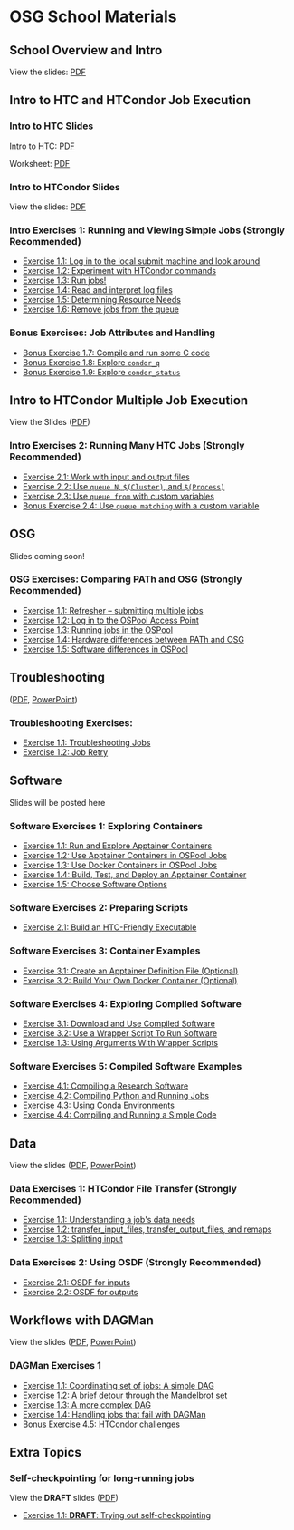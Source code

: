 # OSG School Materials

## School Overview and Intro

View the slides:
[PDF](welcome/files/osgus23-day1-part1-welcome-timc.pdf)

## Intro to HTC and HTCondor Job Execution

### Intro to HTC Slides

Intro to HTC: [PDF](htcondor/files/osgus23-intro-to-htc.pdf)

Worksheet: [PDF](htcondor/files/osgus23-htc-worksheet.pdf)

### Intro to HTCondor Slides

View the slides: [PDF](htcondor/files/osgus23-htc-htcondor.pdf)
<!--
[PowerPoint](htcondor/files/osgus22-htc-htcondor.pptx))
-->

### Intro Exercises 1: Running and Viewing Simple Jobs (Strongly Recommended)

- [Exercise 1.1: Log in to the local submit machine and look around](htcondor/part1-ex1-login)
- [Exercise 1.2: Experiment with HTCondor commands](htcondor/part1-ex2-commands.md)
- [Exercise 1.3: Run jobs!](htcondor/part1-ex3-jobs.md)
- [Exercise 1.4: Read and interpret log files](htcondor/part1-ex4-logs.md)
- [Exercise 1.5: Determining Resource Needs](htcondor/part1-ex5-request.md)
- [Exercise 1.6: Remove jobs from the queue](htcondor/part1-ex6-remove.md)

### Bonus Exercises: Job Attributes and Handling

- [Bonus Exercise 1.7: Compile and run some C code](htcondor/part1-ex7-compile.md)
- [Bonus Exercise 1.8: Explore `condor_q`](htcondor/part1-ex8-queue.md)
- [Bonus Exercise 1.9: Explore `condor_status`](htcondor/part1-ex9-status.md)

## Intro to HTCondor Multiple Job Execution

View the Slides ([PDF](htcondor/files/osgus23-htc-htcondor-multiple-jobs.pdf))


### Intro Exercises 2: Running Many HTC Jobs (Strongly Recommended)

- [Exercise 2.1: Work with input and output files](htcondor/part2-ex1-files.md)
- [Exercise 2.2: Use `queue N`, `$(Cluster)`, and `$(Process)`](htcondor/part2-ex2-queue-n.md)
- [Exercise 2.3: Use `queue from` with custom variables](htcondor/part2-ex3-queue-from.md)
- [Bonus Exercise 2.4: Use `queue matching` with a custom variable](htcondor/part2-ex4-queue-matching.md)


## OSG

Slides coming soon!

<!--
View the slides
([PDF](osg/files/osgvs21-day3-osg.pdf),
[PowerPoint](osg/files/osgvs21-day3-osg.pptx))
-->

### OSG Exercises: Comparing PATh and OSG (Strongly Recommended)

- [Exercise 1.1: Refresher – submitting multiple jobs](osg/part1-ex1-submit-refresher.md)
- [Exercise 1.2: Log in to the OSPool Access Point](osg/part1-ex2-login-scp.md)
- [Exercise 1.3: Running jobs in the OSPool](osg/part1-ex3-submit-osg.md)
- [Exercise 1.4: Hardware differences between PATh and OSG](osg/part1-ex4-hardware-diffs.md)
- [Exercise 1.5: Software differences in OSPool](osg/part1-ex5-software-diffs.md)

## Troubleshooting

([PDF](troubleshooting/files/osgus22-htc-troubleshooting.pdf),
[PowerPoint](troubleshooting/files/osgus22-htc-troubleshooting.pptx))

### Troubleshooting Exercises: 

- [Exercise 1.1: Troubleshooting Jobs](troubleshooting/part1-ex1-troubleshooting.md)
- [Exercise 1.2: Job Retry](troubleshooting/part1-ex2-job-retry.md)

## Software

Slides will be posted here

### Software Exercises 1: Exploring Containers

- [Exercise 1.1: Run and Explore Apptainer Containers](software/part1-ex1-run-apptainer.md)
- [Exercise 1.2: Use Apptainer Containers in OSPool Jobs](software/part1-ex2-apptainer-jobs.md)
- [Exercise 1.3: Use Docker Containers in OSPool Jobs](software/part1-ex3-docker-jobs.md)
- [Exercise 1.4: Build, Test, and Deploy an Apptainer Container](software/part1-ex4-apptainer-build.md)
- [Exercise 1.5: Choose Software Options](software/part1-ex5-pick-an-option.md)

### Software Exercises 2: Preparing Scripts
- [Exercise 2.1: Build an HTC-Friendly Executable](software/part2-ex1-build-executable.md)

### Software Exercises 3: Container Examples

- [Exercise 3.1: Create an Apptainer Definition File (Optional)](software/part3-ex1-apptainer-recipes.md)
- [Exercise 3.2: Build Your Own Docker Container (Optional)](software/part3-ex2-docker-build.md)

### Software Exercises 4: Exploring Compiled Software

- [Exercise 3.1: Download and Use Compiled Software](software/part4-ex1-download.md)
- [Exercise 3.2: Use a Wrapper Script To Run Software](software/part4-ex2-wrapper.md)
- [Exercise 1.3: Using Arguments With Wrapper Scripts](software/part4-ex3-arguments.md)

### Software Exercises 5: Compiled Software Examples 

- [Exercise 4.1: Compiling a Research Software](software/part5-ex1-prepackaged.md)
- [Exercise 4.2: Compiling Python and Running Jobs](software/part5-ex2-python.md)
- [Exercise 4.3: Using Conda Environments](software/part5-ex3-conda.md)
- [Exercise 4.4: Compiling and Running a Simple Code](software/part5-ex4-compiling.md)


## Data

View the slides
([PDF](data/files/osgus23-data.pdf),
[PowerPoint](data/files/osgus23-data.pptx))

### Data Exercises 1: HTCondor File Transfer (Strongly Recommended)

- [Exercise 1.1: Understanding a job's data needs](data/part1-ex1-data-needs.md)
- [Exercise 1.2: transfer\_input\_files, transfer\_output\_files, and remaps](data/part1-ex2-file-transfer.md)
- [Exercise 1.3: Splitting input](data/part1-ex3-blast-split.md)

### Data Exercises 2: Using OSDF (Strongly Recommended)

- [Exercise 2.1: OSDF for inputs](data/part2-ex1-osdf-inputs.md)
- [Exercise 2.2: OSDF for outputs](data/part2-ex2-osdf-outputs.md)

## Workflows with DAGMan

View the slides
([PDF](data/files/osgus23-dagman.pdf),
[PowerPoint](data/files/osgus23-dagman.pptx))

### DAGMan Exercises 1

- [Exercise 1.1: Coordinating set of jobs: A simple DAG](workflows/part1-ex1-simple-dag.md)
- [Exercise 1.2: A brief detour through the Mandelbrot set](workflows/part1-ex2-mandelbrot.md)
- [Exercise 1.3: A more complex DAG](workflows/part1-ex3-complex-dag.md)
- [Exercise 1.4: Handling jobs that fail with DAGMan](workflows/part1-ex4-failed-dag.md)
- [Bonus Exercise 4.5: HTCondor challenges](workflows/part1-ex5-challenges.md)

## Extra Topics

<!-- BEGIN EXTRA TOPICS THAT ARE NOT READY YET


### Containers (and GPUs?)

View the slides
([PDF](gpus/files/osgvsp21-gpus-containers.pdf),
[PowerPoint](gpus/files/osgvsp21-gpus-containers.pptx))

- [Exercise 1.1: Containers Overview](gpus/part1-ex1-containers-overview.md)
- [Exercise 1.2: Running a CPU job](gpus/part1-ex2-cpu-jobs.md)
- [Exercise 1.3: Running a GPU job](gpus/part1-ex3-gpu-jobs.md)

END EXTRA TOPICS THAT ARE NOT READY YET -->

### Self-checkpointing for long-running jobs

View the **DRAFT** slides
([PDF](checkpoint/files/osgus22-day5-1-selfcheckpointing-DRAFT-20220720.pdf))

-   [Exercise 1.1: **DRAFT**: Trying out self-checkpointing](checkpoint/part1-ex1-checkpointing.md)

<!-- BEGIN EXTRA TOPICS THAT ARE NOT READY YET

### Introduction to Research Computing Facilitation

Slides will be posted here.

END EXTRA TOPICS THAT ARE NOT READY YET -->

